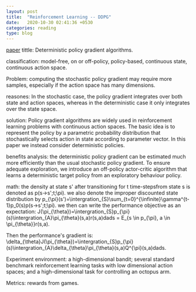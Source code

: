 ```yaml
---
layout: post
title:  "Reinforcement Learning -- DDPG"
date:   2020-10-30 02:41:36 +0530
categories: reading
type: blog
---
```

[paper][paper] tittle: Deterministic policy gradient algorithms.

classification: model-free, on or off-policy, policy-based, continuous state, continuous action space.

Problem: computing the stochastic policy gradient may require more samples, especially if the action space has many dimensions.

reasones: In the stochastic case, the policy gradient integrates over both state and action spaces, whereas in the deterministic case it only integrates over the state space.

solution: Policy gradient algorithms are widely used in reinforcement learning problems with continuous action spaces. The basic idea is to represent the policy by a parametric probability distribution that stochastically selects action in state according to parameter vector. In this paper we instead consider deterministic policies.

benefits analysis:  the deterministic policy gradient can be estimated much more efficiently than the usual stochastic policy gradient. To ensure adequate exploration, we introduce an off-policy actor-critic algorithm that learns a deterministic target policy from an exploratory behaviour policy.

math: the density at state s' after transitioning for t time-stepsfrom state s is denoted as p(s->s';t;\pi). we also denote the improper discounted state distribution by p_{\pi}(s')=\intergration_{S}\sum_{t=0}^{\infinite}\gamma^{t-1}p_0(s)p(s->s';t;\pi). we then can write the performance objective as an expectation: J(\pi_{\theta})=\intergration_{S}p_{\pi}(s)\intergration_{A}\pi_{\theta}(s,a)r(s,a)dads = E_{s \in p_{\pi}, a \in \pi_{\theta}}r(s,a).

Then the performance's gradient is: \delta_{\theta}J(\pi_{\theta})=\intergration_{S}p_{\pi}(s)\intergration_{A}\delta_{\theta}\pi_{\theta}(s,a)Q^{\pi}(s,a)dads.

Experiment environment:  a high-dimensional bandit; several standard benchmark reinforcement learning tasks with low dimensional action spaces; and a high-dimensional task for controlling an octopus arm.

Metrics: rewards from games.

[paper]:http://proceedings.mlr.press/v32/silver14.pdf